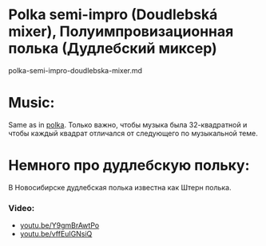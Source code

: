 Polka semi-impro (Doudlebská mixer), Полуимпровизационная полька (Дудлебский миксер)
=====================
polka-semi-impro-doudlebska-mixer.md

Music:
======
Same as in [polka](polka.md). Только важно, чтобы музыка была 32-квадратной и чтобы каждый квадрат отличался от следующего по музыкальной теме.

Немного про дудлебскую польку:
=======================
В Новосибирске дудлебская полька известна как Штерн полька.

### Video:
- [youtu.be/Y9gmBrAwtPo](https://www.youtube.com/watch?v=Y9gmBrAwtPo)
- [youtu.be/vffEuIGNsiQ](https://www.youtube.com/watch?v=vffEuIGNsiQ)

